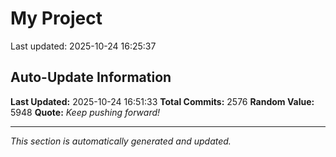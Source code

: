# My Project


Last updated: 2025-10-24 16:25:37























































































































































































































































































































































































































































































































































































































































































































































































































































































































































































































































































































































































































































































































































































































































































































































































































































































































































































































































































































































































































































































































































































































































































































































































































































































































































































































































































































































































































































































































































































































































































## Auto-Update Information

**Last Updated:** 2025-10-24 16:51:33
**Total Commits:** 2576
**Random Value:** 5948
**Quote:** _Keep pushing forward!_

---
_This section is automatically generated and updated._